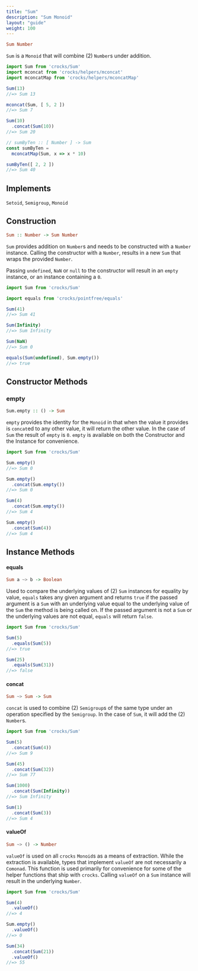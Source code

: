 ```yaml
---
title: "Sum"
description: "Sum Monoid"
layout: "guide"
weight: 100
---
```


```haskell
Sum Number
```

`Sum` is a `Monoid` that will combine (2) `Number`s under addition.

```javascript
import Sum from 'crocks/Sum'
import mconcat from 'crocks/helpers/mconcat'
import mconcatMap from 'crocks/helpers/mconcatMap'

Sum(13)
//=> Sum 13

mconcat(Sum, [ 5, 2 ])
//=> Sum 7

Sum(10)
  .concat(Sum(10))
//=> Sum 20

// sumByTen :: [ Number ] -> Sum
const sumByTen =
  mconcatMap(Sum, x => x * 10)

sumByTen([ 2, 2 ])
//=> Sum 40
```

<article id="topic-implements">

## Implements

`Setoid`, `Semigroup`, `Monoid`

</article>

<article id="topic-construction">

## Construction

```haskell
Sum :: Number -> Sum Number
```

`Sum` provides addition on `Number`s and needs to be constructed with
a `Number` instance. Calling the constructor with a `Number`, results in a new
`Sum` that wraps the provided `Number`.

Passing `undefined`, `NaN` or `null` to the constructor will result in an
`empty` instance, or an instance containing a `0`.

```javascript
import Sum from 'crocks/Sum'

import equals from 'crocks/pointfree/equals'

Sum(41)
//=> Sum 41

Sum(Infinity)
//=> Sum Infinity

Sum(NaN)
//=> Sum 0

equals(Sum(undefined), Sum.empty())
//=> true
```

</article>

<article id="topic-constructor">

## Constructor Methods

### empty

```haskell
Sum.empty :: () -> Sum
```

`empty` provides the identity for the `Monoid` in that when the value it
provides is `concat`ed to any other value, it will return the other value. In
the case of `Sum` the result of `empty` is `0`. `empty` is available on both
the Constructor and the Instance for convenience.

```javascript
import Sum from 'crocks/Sum'

Sum.empty()
//=> Sum 0

Sum.empty()
  .concat(Sum.empty())
//=> Sum 0

Sum(4)
  .concat(Sum.empty())
//=> Sum 4

Sum.empty()
  .concat(Sum(4))
//=> Sum 4
```

</article>

<article id="topic-instance">

## Instance Methods

#### equals

```haskell
Sum a ~> b -> Boolean
```

Used to compare the underlying values of (2) `Sum` instances for equality by
value, `equals` takes any given argument and returns `true` if the passed
argument is a `Sum` with an underlying value equal to the underlying value of
the `Sum` the method is being called on. If the passed argument is not
a `Sum` or the underlying values are not equal, `equals` will return `false`.

```javascript
import Sum from 'crocks/Sum'

Sum(5)
  .equals(Sum(5))
//=> true

Sum(25)
  .equals(Sum(31))
//=> false
```

#### concat

```haskell
Sum ~> Sum -> Sum
```

`concat` is used to combine (2) `Semigroup`s of the same type under an
operation specified by the `Semigroup`. In the case of `Sum`, it will add the
(2) `Number`s.

```javascript
import Sum from 'crocks/Sum'

Sum(5)
  .concat(Sum(4))
//=> Sum 9

Sum(45)
  .concat(Sum(32))
//=> Sum 77

Sum(1000)
  .concat(Sum(Infinity))
//=> Sum Infinity

Sum(1)
  .concat(Sum(3))
//=> Sum 4
```

#### valueOf

```haskell
Sum ~> () -> Number
```

`valueOf` is used on all `crocks` `Monoid`s as a means of extraction. While the
extraction is available, types that implement `valueOf` are not necessarily a
`Comonad`. This function is used primarily for convenience for some of the
helper functions that ship with `crocks`. Calling `valueOf` on a `Sum` instance
will result in the underlying `Number`.

```javascript
import Sum from 'crocks/Sum'

Sum(4)
  .valueOf()
//=> 4

Sum.empty()
  .valueOf()
//=> 0

Sum(34)
  .concat(Sum(21))
  .valueOf()
//=> 55
```

</article>
